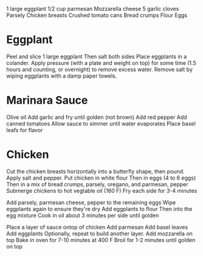 1 large eggplant
1/2 cup parmesan
Mozzarella cheese
5 garlic cloves
Parsely
Chicken breasts
Crushed tomato cans
Bread crumps
Flour
Eggs


# Eggplant
Peel and slice 1 large eggplant
Then salt both sides
Place eggplants in a colander. Apply pressure (with a plate and weight on top) for some time (1.5 hours and counting, or overnight) to remove excess water. 
Remove salt by wiping eggplants with a damp paper towels.

# Marinara Sauce
Olive oil
Add garlic and fry until golden (not brown)
Add red pepper
Add canned tomatoes
Allow sauce to simmer until water evaporates
Place basel leafs for flavor

# Chicken
Cut the chicken breasts horizontally into a butterfly shape, then pound.
Apply salt and pepper.
Put chicken in white flour
Then in eggs (4 to 6 eggs)
Then in a mix of bread crumps, parsely, oregano, and parmesan, pepper
Submerge chickens to hot vegtable oil (160 F)
Fry each side for 3-4 minutes

Add parsely, parmesan cheese, pepper to the remaining eggs
Wipe eggplants again to ensure they're dry
Add eggplants to flour
Then into the egg mixture
Cook in oil about 3 minutes per side until golden

Place a layer of sauce ontop of chicken
Add parmesan
Add basel leaves
Add eggplants
Optionally, repeat to build another layer.
Add mozzarella on top
Bake in oven for 7-10 minutes at 400 F 
Broil for 1-2 minutes until golden on top
